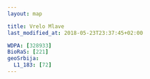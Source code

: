 ```yaml
---
layout: map

title: Vrelo Mlave
last_modified_at: 2018-05-23T23:37:45+02:00

WDPA: [328933]
BioRaS: [221]
geoSrbija:
  L1_183: [72]
---
```

